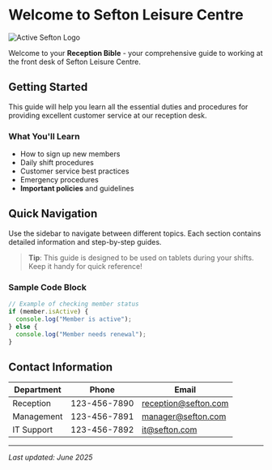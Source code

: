 # Welcome to Sefton Leisure Centre

<img src="/logo.png" alt="Active Sefton Logo" style="max-height: 120px; height: auto;" />

Welcome to your **Reception Bible** - your comprehensive guide to working at the front desk of Sefton Leisure Centre.

## Getting Started

This guide will help you learn all the essential duties and procedures for providing excellent customer service at our reception desk.

### What You'll Learn

- How to sign up new members
- Daily shift procedures
- Customer service best practices
- Emergency procedures
- **Important policies** and guidelines

## Quick Navigation

Use the sidebar to navigate between different topics. Each section contains detailed information and step-by-step guides.

> **Tip**: This guide is designed to be used on tablets during your shifts. Keep it handy for quick reference!

### Sample Code Block

```js
// Example of checking member status
if (member.isActive) {
  console.log("Member is active");
} else {
  console.log("Member needs renewal");
}
```

## Contact Information

| Department | Phone | Email |
|------------|-------|--------|
| Reception | 123-456-7890 | reception@sefton.com |
| Management | 123-456-7891 | manager@sefton.com |
| IT Support | 123-456-7892 | it@sefton.com |

---

*Last updated: June 2025*
